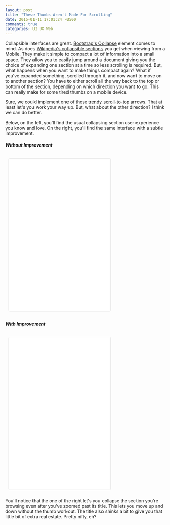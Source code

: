 ```yaml
---
layout: post
title: "These Thumbs Aren't Made For Scrolling"
date: 2015-01-11 17:01:24 -0500
comments: true
categories: UI UX Web 
---
```


Collapsible interfaces are great. [Bootstrap's Collapse](http://getbootstrap.com/javascript/#collapse) element comes to mind. As does [Wikipedia's collapsible sections](http://en.m.wikipedia.org/wiki/Mobile_phone) you get when viewing from a Mobile. They make it simple to compact a lot of information into a small space. They allow you to easily jump around a document giving you the choice of expanding one section at a time so less scrolling is required. But, what happens when you want to make things compact again? What if you've expanded something, scrolled through it, and now want to move on to another section? You have to either scroll all the way back to the top or bottom of the section, depending on which direction you want to go. This can really make for some tired thumbs on a mobile device.

Sure, we could implement one of those [trendy scroll-to-top](http://davidwalsh.name/demo/top-of-page-jquery.php) arrows. That at least let's you work your way up. But, what about the other direction? I think we can do better.

Below, on the left, you'll find the usual collapsing section user experience you know and love. On the right, you'll find the same interface with a subtle improvement.


<div class="clearfix">
  <div class="sm-col sm-col-6">
  <h5>Without Improvement</h5>
  <div style="overflow:auto;-webkit-overflow-scrolling:touch">
  <iframe style="border: 1px solid #ddd;border-radius: 4px;margin: 10px;"  height="480" width="320" src="/collapse_demo_before.html" seamless>
  <p>Your browser sucks.</p>
  </iframe>
  </div>
  </div>
  <div class="sm-col sm-col-6">
    <h5>With Improvement</h5>
    <div style="overflow:auto;-webkit-overflow-scrolling:touch">
    <iframe style="border: 1px solid #ddd;border-radius: 4px;margin: 10px;"  height="480" width="320" src="/collapse_demo_after.html" seamless>
    <p>Your browser sucks.</p>
    </iframe>
    </div>
  </div>
</div>

You'll notice that the one of the right let's you collapse the section you're browsing even after you've zoomed past its title. This lets you move up and down without the thumb workout. The title also shinks a bit to give you that little bit of extra real estate. Pretty nifty, eh?
